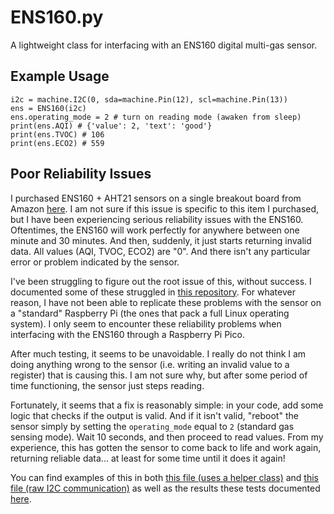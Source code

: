 # ENS160.py
A lightweight class for interfacing with an ENS160 digital multi-gas sensor.

## Example Usage
```
i2c = machine.I2C(0, sda=machine.Pin(12), scl=machine.Pin(13))
ens = ENS160(i2c)
ens.operating_mode = 2 # turn on reading mode (awaken from sleep)
print(ens.AQI) # {'value': 2, 'text': 'good'}
print(ens.TVOC) # 106
print(ens.ECO2) # 559
```

## Poor Reliability Issues
I purchased ENS160 + AHT21 sensors on a single breakout board from Amazon [here](https://a.co/d/id3JsgZ). I am not sure if this issue is specific to this item I purchased, but I have been experiencing serious reliability issues with the ENS160. Oftentimes, the ENS160 will work perfectly for anywhere between one minute and 30 minutes. And then, suddenly, it just starts returning invalid data. All values (AQI, TVOC, ECO2) are "0". And there isn't any particular error or problem indicated by the sensor.

I've been struggling to figure out the root issue of this, without success. I documented some of these struggled in [this repository](https://github.com/TimHanewich/diagnosing-ens160). For whatever reason, I have not been able to replicate these problems with the sensor on a "standard" Raspberry Pi (the ones that pack a full Linux operating system). I only seem to encounter these reliability problems when interfacing with the ENS160 through a Raspberry Pi Pico.

After much testing, it seems to be unavoidable. I really do not think I am doing anything wrong to the sensor (i.e. writing an invalid value to a register) that is causing this. I am not sure why, but after some period of time functioning, the sensor just steps reading.

Fortunately, it seems that a fix is reasonably simple: in your code, add some logic that checks if the output is valid. And if it isn't valid, "reboot" the sensor simply by setting the `operating_mode` equal to `2` (standard gas sensing mode). Wait 10 seconds, and then proceed to read values. From my experience, this has gotten the sensor to come back to life and work again, returning reliable data... at least for some time until it does it again!

You can find examples of this in both [this file (uses a helper class)](https://github.com/TimHanewich/diagnosing-ens160/blob/master/src/pico/test2/test.py) and [this file (raw I2C communication)](https://github.com/TimHanewich/diagnosing-ens160/blob/master/src/pico/test1/test.py) as well as the results these tests documented [here](https://github.com/TimHanewich/diagnosing-ens160/tree/master/src/pico).